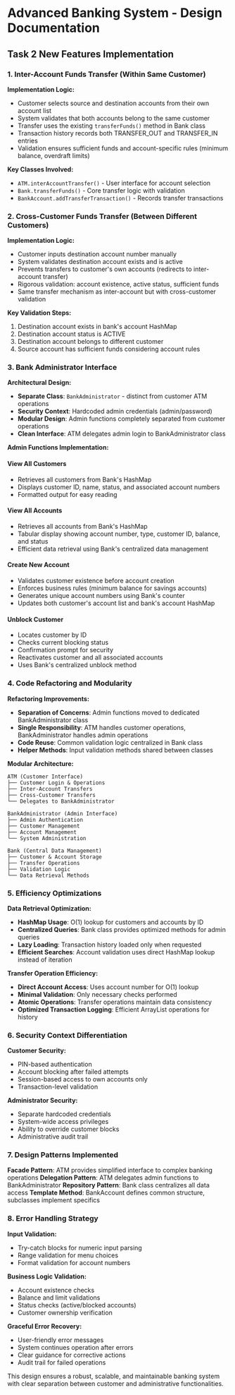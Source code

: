 # Advanced Banking System - Design Documentation

## Task 2 New Features Implementation

### 1. Inter-Account Funds Transfer (Within Same Customer)

**Implementation Logic:**
- Customer selects source and destination accounts from their own account list
- System validates that both accounts belong to the same customer
- Transfer uses the existing `transferFunds()` method in Bank class
- Transaction history records both TRANSFER_OUT and TRANSFER_IN entries
- Validation ensures sufficient funds and account-specific rules (minimum balance, overdraft limits)

**Key Classes Involved:**
- `ATM.interAccountTransfer()` - User interface for account selection
- `Bank.transferFunds()` - Core transfer logic with validation
- `BankAccount.addTransferTransaction()` - Records transfer transactions

### 2. Cross-Customer Funds Transfer (Between Different Customers)

**Implementation Logic:**
- Customer inputs destination account number manually
- System validates destination account exists and is active
- Prevents transfers to customer's own accounts (redirects to inter-account transfer)
- Rigorous validation: account existence, active status, sufficient funds
- Same transfer mechanism as inter-account but with cross-customer validation

**Key Validation Steps:**
1. Destination account exists in bank's account HashMap
2. Destination account status is ACTIVE
3. Destination account belongs to different customer
4. Source account has sufficient funds considering account rules

### 3. Bank Administrator Interface

**Architectural Design:**
- **Separate Class**: `BankAdministrator` - distinct from customer ATM operations
- **Security Context**: Hardcoded admin credentials (admin/password)
- **Modular Design**: Admin functions completely separated from customer operations
- **Clean Interface**: ATM delegates admin login to BankAdministrator class

**Admin Functions Implementation:**

#### View All Customers
- Retrieves all customers from Bank's HashMap
- Displays customer ID, name, status, and associated account numbers
- Formatted output for easy reading

#### View All Accounts
- Retrieves all accounts from Bank's HashMap
- Tabular display showing account number, type, customer ID, balance, and status
- Efficient data retrieval using Bank's centralized data management

#### Create New Account
- Validates customer existence before account creation
- Enforces business rules (minimum balance for savings accounts)
- Generates unique account numbers using Bank's counter
- Updates both customer's account list and bank's account HashMap

#### Unblock Customer
- Locates customer by ID
- Checks current blocking status
- Confirmation prompt for security
- Reactivates customer and all associated accounts
- Uses Bank's centralized unblock method

### 4. Code Refactoring and Modularity

**Refactoring Improvements:**
- **Separation of Concerns**: Admin functions moved to dedicated BankAdministrator class
- **Single Responsibility**: ATM handles customer operations, BankAdministrator handles admin operations
- **Code Reuse**: Common validation logic centralized in Bank class
- **Helper Methods**: Input validation methods shared between classes

**Modular Architecture:**
```
ATM (Customer Interface)
├── Customer Login & Operations
├── Inter-Account Transfers
├── Cross-Customer Transfers
└── Delegates to BankAdministrator

BankAdministrator (Admin Interface)
├── Admin Authentication
├── Customer Management
├── Account Management
└── System Administration

Bank (Central Data Management)
├── Customer & Account Storage
├── Transfer Operations
├── Validation Logic
└── Data Retrieval Methods
```

### 5. Efficiency Optimizations

**Data Retrieval Optimization:**
- **HashMap Usage**: O(1) lookup for customers and accounts by ID
- **Centralized Queries**: Bank class provides optimized methods for admin queries
- **Lazy Loading**: Transaction history loaded only when requested
- **Efficient Searches**: Account validation uses direct HashMap lookup instead of iteration

**Transfer Operation Efficiency:**
- **Direct Account Access**: Uses account number for O(1) lookup
- **Minimal Validation**: Only necessary checks performed
- **Atomic Operations**: Transfer operations maintain data consistency
- **Optimized Transaction Logging**: Efficient ArrayList operations for history

### 6. Security Context Differentiation

**Customer Security:**
- PIN-based authentication
- Account blocking after failed attempts
- Session-based access to own accounts only
- Transaction-level validation

**Administrator Security:**
- Separate hardcoded credentials
- System-wide access privileges
- Ability to override customer blocks
- Administrative audit trail

### 7. Design Patterns Implemented

**Facade Pattern**: ATM provides simplified interface to complex banking operations
**Delegation Pattern**: ATM delegates admin functions to BankAdministrator
**Repository Pattern**: Bank class centralizes all data access
**Template Method**: BankAccount defines common structure, subclasses implement specifics

### 8. Error Handling Strategy

**Input Validation:**
- Try-catch blocks for numeric input parsing
- Range validation for menu choices
- Format validation for account numbers

**Business Logic Validation:**
- Account existence checks
- Balance and limit validations
- Status checks (active/blocked accounts)
- Customer ownership verification

**Graceful Error Recovery:**
- User-friendly error messages
- System continues operation after errors
- Clear guidance for corrective actions
- Audit trail for failed operations

This design ensures a robust, scalable, and maintainable banking system with clear separation between customer and administrative functionalities.